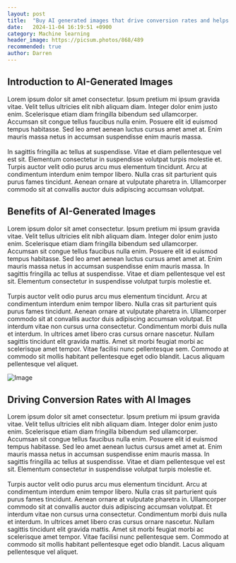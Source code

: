```yaml
---
layout: post
title:  "Buy AI generated images that drive conversion rates and helps your business"
date:   2024-11-04 16:19:51 +0900
category: Machine learning
header_image: https://picsum.photos/868/489
recommended: true
author: Darren
---
```


## Introduction to AI-Generated Images

Lorem ipsum dolor sit amet consectetur. Ipsum pretium mi ipsum gravida vitae. Velit tellus ultricies elit nibh aliquam diam. Integer dolor enim justo enim. Scelerisque etiam diam fringilla bibendum sed ullamcorper. Accumsan sit congue tellus faucibus nulla enim. Posuere elit id euismod tempus habitasse. Sed leo amet aenean luctus cursus amet amet at. Enim mauris massa netus in accumsan suspendisse enim mauris massa.<br/><br/>
In sagittis fringilla ac tellus at suspendisse. Vitae et diam pellentesque vel est sit. Elementum consectetur in suspendisse volutpat turpis molestie et. Turpis auctor velit odio purus arcu mus elementum tincidunt. Arcu at condimentum interdum enim tempor libero. Nulla cras sit parturient quis purus fames tincidunt. Aenean ornare at vulputate pharetra in. Ullamcorper commodo sit at convallis auctor duis adipiscing accumsan volutpat.

## Benefits of AI-Generated Images

Lorem ipsum dolor sit amet consectetur. Ipsum pretium mi ipsum gravida vitae. Velit tellus ultricies elit nibh aliquam diam. Integer dolor enim justo enim. Scelerisque etiam diam fringilla bibendum sed ullamcorper. Accumsan sit congue tellus faucibus nulla enim. Posuere elit id euismod tempus habitasse. Sed leo amet aenean luctus cursus amet amet at. Enim mauris massa netus in accumsan suspendisse enim mauris massa. In sagittis fringilla ac tellus at suspendisse. Vitae et diam pellentesque vel est sit. Elementum consectetur in suspendisse volutpat turpis molestie et.<br/><br/>
Turpis auctor velit odio purus arcu mus elementum tincidunt. Arcu at condimentum interdum enim tempor libero. Nulla cras sit parturient quis purus fames tincidunt. Aenean ornare at vulputate pharetra in. Ullamcorper commodo sit at convallis auctor duis adipiscing accumsan volutpat. Et interdum vitae non cursus urna consectetur. Condimentum morbi duis nulla et interdum. In ultrices amet libero cras cursus ornare nascetur. Nullam sagittis tincidunt elit gravida mattis. Amet sit morbi feugiat morbi ac scelerisque amet tempor. Vitae facilisi nunc pellentesque sem. Commodo at commodo sit mollis habitant pellentesque eget odio blandit. Lacus aliquam pellentesque vel aliquet.

![Image](https://picsum.photos/600/200)

## Driving Conversion Rates with AI Images

Lorem ipsum dolor sit amet consectetur. Ipsum pretium mi ipsum gravida vitae. Velit tellus ultricies elit nibh aliquam diam. Integer dolor enim justo enim. Scelerisque etiam diam fringilla bibendum sed ullamcorper. Accumsan sit congue tellus faucibus nulla enim. Posuere elit id euismod tempus habitasse. Sed leo amet aenean luctus cursus amet amet at. Enim mauris massa netus in accumsan suspendisse enim mauris massa. In sagittis fringilla ac tellus at suspendisse. Vitae et diam pellentesque vel est sit. Elementum consectetur in suspendisse volutpat turpis molestie et.
<br/>
<br/>
Turpis auctor velit odio purus arcu mus elementum tincidunt. Arcu at condimentum interdum enim tempor libero. Nulla cras sit parturient quis purus fames tincidunt. Aenean ornare at vulputate pharetra in. Ullamcorper commodo sit at convallis auctor duis adipiscing accumsan volutpat. Et interdum vitae non cursus urna consectetur. Condimentum morbi duis nulla et interdum. In ultrices amet libero cras cursus ornare nascetur. Nullam sagittis tincidunt elit gravida mattis. Amet sit morbi feugiat morbi ac scelerisque amet tempor. Vitae facilisi nunc pellentesque sem. Commodo at commodo sit mollis habitant pellentesque eget odio blandit. Lacus aliquam pellentesque vel aliquet.
